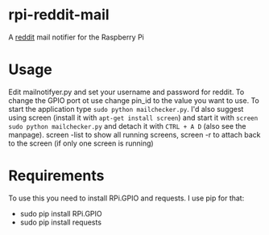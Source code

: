 rpi-reddit-mail
===============

A [reddit](https://www.reddit.com) mail notifier for the Raspberry Pi


Usage
=====

Edit mailnotifyer.py and set your username and password for reddit. To change the GPIO port ot use change pin_id to the value you want to use.
To start the application type `sudo python mailchecker.py`. I'd also suggest using screen (install it with `apt-get install screen`) and start
it with `screen sudo python mailchecker.py` and detach it with `CTRL + A D` (also see the manpage). screen -list to show all running screens,
screen -r to attach back to the screen (if only one screen is running)

Requirements
============

To use this you need to install RPi.GPIO and requests. I use pip for that:

 * sudo pip install RPi.GPIO
 * sudo pip install requests
